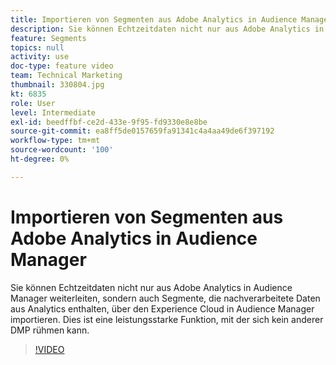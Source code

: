 ```yaml
---
title: Importieren von Segmenten aus Adobe Analytics in Audience Manager
description: Sie können Echtzeitdaten nicht nur aus Adobe Analytics in Audience Manager weiterleiten, sondern auch Segmente, die nachverarbeitete Daten aus Analytics enthalten, über den Experience Cloud in Audience Manager importieren. Dies ist eine leistungsstarke Funktion, mit der sich kein anderer DMP rühmen kann.
feature: Segments
topics: null
activity: use
doc-type: feature video
team: Technical Marketing
thumbnail: 330804.jpg
kt: 6835
role: User
level: Intermediate
exl-id: beedffbf-ce2d-433e-9f95-fd9330e8e8be
source-git-commit: ea8ff5de0157659fa91341c4a4aa49de6f397192
workflow-type: tm+mt
source-wordcount: '100'
ht-degree: 0%

---
```


# Importieren von Segmenten aus Adobe Analytics in Audience Manager

Sie können Echtzeitdaten nicht nur aus Adobe Analytics in Audience Manager weiterleiten, sondern auch Segmente, die nachverarbeitete Daten aus Analytics enthalten, über den Experience Cloud in Audience Manager importieren. Dies ist eine leistungsstarke Funktion, mit der sich kein anderer DMP rühmen kann.

>[!VIDEO](https://video.tv.adobe.com/v/330804/?quality=12&learn=on)
